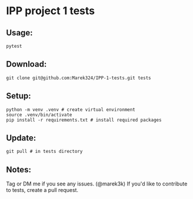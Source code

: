 # IPP project 1 tests
## Usage:
```
pytest
```
## Download:
```
git clone git@github.com:Marek324/IPP-1-tests.git tests
```
## Setup:
```
python -m venv .venv # create virtual environment
source .venv/bin/activate
pip install -r requirements.txt # install required packages
```
## Update:
```
git pull # in tests directory
```
## Notes:
Tag or DM me if you see any issues. (@marek3k)
If you'd like to contribute to tests, create a pull request.
